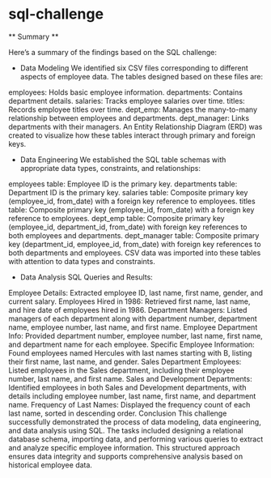 # sql-challenge
** Summary **

Here’s a summary of the findings based on the SQL challenge:

- Data Modeling
We identified six CSV files corresponding to different aspects of employee data. The tables designed based on these files are:

employees: Holds basic employee information.
departments: Contains department details.
salaries: Tracks employee salaries over time.
titles: Records employee titles over time.
dept_emp: Manages the many-to-many relationship between employees and departments.
dept_manager: Links departments with their managers.
An Entity Relationship Diagram (ERD) was created to visualize how these tables interact through primary and foreign keys.

- Data Engineering
We established the SQL table schemas with appropriate data types, constraints, and relationships:

employees table: Employee ID is the primary key.
departments table: Department ID is the primary key.
salaries table: Composite primary key (employee_id, from_date) with a foreign key reference to employees.
titles table: Composite primary key (employee_id, from_date) with a foreign key reference to employees.
dept_emp table: Composite primary key (employee_id, department_id, from_date) with foreign key references to both employees and departments.
dept_manager table: Composite primary key (department_id, employee_id, from_date) with foreign key references to both departments and employees.
CSV data was imported into these tables with attention to data types and constraints.

- Data Analysis
SQL Queries and Results:

Employee Details: Extracted employee ID, last name, first name, gender, and current salary.
Employees Hired in 1986: Retrieved first name, last name, and hire date of employees hired in 1986.
Department Managers: Listed managers of each department along with department number, department name, employee number, last name, and first name.
Employee Department Info: Provided department number, employee number, last name, first name, and department name for each employee.
Specific Employee Information: Found employees named Hercules with last names starting with B, listing their first name, last name, and gender.
Sales Department Employees: Listed employees in the Sales department, including their employee number, last name, and first name.
Sales and Development Departments: Identified employees in both Sales and Development departments, with details including employee number, last name, first name, and department name.
Frequency of Last Names: Displayed the frequency count of each last name, sorted in descending order.
Conclusion
This challenge successfully demonstrated the process of data modeling, data engineering, and data analysis using SQL. The tasks included designing a relational database schema, importing data, and performing various queries to extract and analyze specific employee information. This structured approach ensures data integrity and supports comprehensive analysis based on historical employee data.
